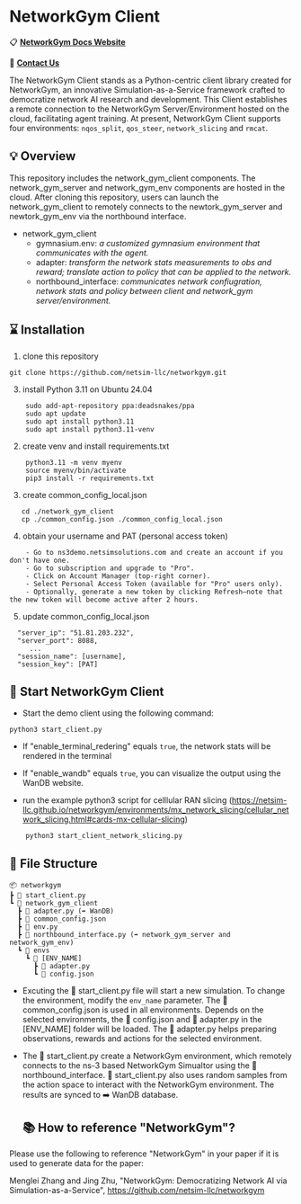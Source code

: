 # NetworkGym Client

📋 **[NetworkGym Docs Website](https://netsim-llc.github.io/networkgym)**

📧 **[Contact Us](mailto:support@netsimsolutions.com)**

The NetworkGym Client stands as a Python-centric client library created for NetworkGym, an innovative Simulation-as-a-Service framework crafted to democratize network AI research and development. This Client establishes a remote connection to the NetworkGym Server/Environment hosted on the cloud, facilitating agent training.
At present, NetworkGym Client supports four environments: `nqos_split`, `qos_steer`, `network_slicing` and `rmcat`.

## 💡 Overview

This repository includes the network_gym_client components. The network_gym_server and network_gym_env components are hosted in the cloud. After cloning this repository, users can launch the network_gym_client to remotely connects to the newtork_gym_server and newtork_gym_env via the northbound interface.

- network_gym_client
  - gymnasium.env: *a customized gymnasium environment that communicates with the agent.*
  - adapter: *transform the network stats measurements to obs and reward; translate action to policy that can be applied to the network.*
  - northbound_interface: *communicates network confiugration, network stats and policy between client and network_gym server/environment.*


## ⌛ Installation
1. clone this repository
   
```
git clone https://github.com/netsim-llc/networkgym.git
```

3. install Python 3.11 on Ubuntu 24.04
 
```
    sudo add-apt-repository ppa:deadsnakes/ppa
    sudo apt update
    sudo apt install python3.11
    sudo apt install python3.11-venv
```

2. create venv and install requirements.txt 

```
    python3.11 -m venv myenv
    source myenv/bin/activate
    pip3 install -r requirements.txt
```


3. create common_config_local.json

```
   cd ./network_gym_client
   cp ./common_config.json ./common_config_local.json
```

4. obtain your username and PAT (personal access token)

```
    - Go to ns3demo.netsimsolutions.com and create an account if you don't have one.
    - Go to subscription and upgrade to "Pro". 
    - Click on Account Manager (top-right corner).
    - Select Personal Access Token (available for "Pro" users only).
    - Optionally, generate a new token by clicking Refresh—note that the new token will become active after 2 hours.
```

5. update common_config_local.json

```
  "server_ip": "51.81.203.232",
  "server_port": 8088,
     ...
  "session_name": [username],
  "session_key": [PAT]
```

## 🚀 Start NetworkGym Client

- Start the demo client using the following command:
```
python3 start_client.py
```

- If "enable_terminal_redering" equals `true`, the network stats will be rendered in the terminal
- If "enable_wandb" equals `true`, you can visualize the output using the WanDB website.

- run the example python3 script for celllular RAN slicing (https://netsim-llc.github.io/networkgym/environments/mx_network_slicing/cellular_network_slicing.html#cards-mx-cellular-slicing) 

```
    python3 start_client_network_slicing.py 
```

## 📁 File Structure

```
📦 networkgym
┣ 📜 start_client.py
┗ 📂 network_gym_client
  ┣ 📜 adapter.py (➡️ WanDB)
  ┣ 📜 common_config.json
  ┣ 📜 env.py
  ┣ 📜 northbound_interface.py (➡️ network_gym_server and network_gym_env)
  ┗ 📂 envs
    ┗ 📂 [ENV_NAME]
      ┣ 📜 adapter.py
      ┗ 📜 config.json
```

- Excuting the 📜 start_client.py file will start a new simulation. To change the environment, modify the `env_name` parameter. The 📜 common_config.json is used in all environments. Depends on the selected environments, the 📜 config.json and 📜 adapter.py in the [ENV_NAME] folder will be loaded. The 📜 adapter.py helps preparing observations, rewards and actions for the selected environment.
- The 📜 start_client.py create a NetworkGym environment, which remotely connects to the ns-3 based NetworkGym Simualtor using the 📜 northbound_interface. 📜 start_client.py also uses random samples from the action space to interact with the NetworkGym environment. The results are synced to ➡️ WanDB database.

  ## 📚 How to reference "NetworkGym"?

Please use the following to reference "NetworkGym" in your paper if it is used to generate data for the paper: 

Menglei Zhang and Jing Zhu, "NetworkGym: Democratizing Network AI via Simulation-as-a-Service", https://github.com/netsim-llc/networkgym 

